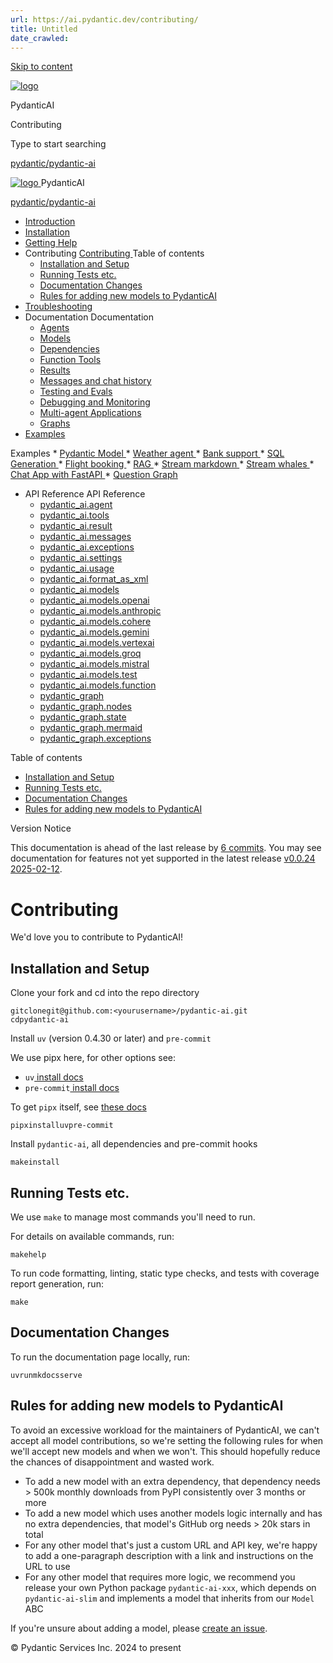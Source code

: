 ```yaml
---
url: https://ai.pydantic.dev/contributing/
title: Untitled
date_crawled: 
---
```


[ Skip to content ](#installation-and-setup)

[ ![logo](../img/logo-white.svg) ](.. "PydanticAI")

PydanticAI 

Contributing 

Type to start searching

[ pydantic/pydantic-ai  ](https://github.com/pydantic/pydantic-ai "Go to repository")

[ ![logo](../img/logo-white.svg) ](.. "PydanticAI") PydanticAI 

[ pydantic/pydantic-ai  ](https://github.com/pydantic/pydantic-ai "Go to repository")

  * [ Introduction  ](..)
  * [ Installation  ](../install/)
  * [ Getting Help  ](../help/)
  * Contributing  [ Contributing  ](./) Table of contents 
    * [ Installation and Setup  ](#installation-and-setup)
    * [ Running Tests etc.  ](#running-tests-etc)
    * [ Documentation Changes  ](#documentation-changes)
    * [ Rules for adding new models to PydanticAI  ](#new-model-rules)
  * [ Troubleshooting  ](../troubleshooting/)
  * Documentation  Documentation 
    * [ Agents  ](../agents/)
    * [ Models  ](../models/)
    * [ Dependencies  ](../dependencies/)
    * [ Function Tools  ](../tools/)
    * [ Results  ](../results/)
    * [ Messages and chat history  ](../message-history/)
    * [ Testing and Evals  ](../testing-evals/)
    * [ Debugging and Monitoring  ](../logfire/)
    * [ Multi-agent Applications  ](../multi-agent-applications/)
    * [ Graphs  ](../graph/)
  * [ Examples  ](../examples/)

Examples 
    * [ Pydantic Model  ](../examples/pydantic-model/)
    * [ Weather agent  ](../examples/weather-agent/)
    * [ Bank support  ](../examples/bank-support/)
    * [ SQL Generation  ](../examples/sql-gen/)
    * [ Flight booking  ](../examples/flight-booking/)
    * [ RAG  ](../examples/rag/)
    * [ Stream markdown  ](../examples/stream-markdown/)
    * [ Stream whales  ](../examples/stream-whales/)
    * [ Chat App with FastAPI  ](../examples/chat-app/)
    * [ Question Graph  ](../examples/question-graph/)
  * API Reference  API Reference 
    * [ pydantic_ai.agent  ](../api/agent/)
    * [ pydantic_ai.tools  ](../api/tools/)
    * [ pydantic_ai.result  ](../api/result/)
    * [ pydantic_ai.messages  ](../api/messages/)
    * [ pydantic_ai.exceptions  ](../api/exceptions/)
    * [ pydantic_ai.settings  ](../api/settings/)
    * [ pydantic_ai.usage  ](../api/usage/)
    * [ pydantic_ai.format_as_xml  ](../api/format_as_xml/)
    * [ pydantic_ai.models  ](../api/models/base/)
    * [ pydantic_ai.models.openai  ](../api/models/openai/)
    * [ pydantic_ai.models.anthropic  ](../api/models/anthropic/)
    * [ pydantic_ai.models.cohere  ](../api/models/cohere/)
    * [ pydantic_ai.models.gemini  ](../api/models/gemini/)
    * [ pydantic_ai.models.vertexai  ](../api/models/vertexai/)
    * [ pydantic_ai.models.groq  ](../api/models/groq/)
    * [ pydantic_ai.models.mistral  ](../api/models/mistral/)
    * [ pydantic_ai.models.test  ](../api/models/test/)
    * [ pydantic_ai.models.function  ](../api/models/function/)
    * [ pydantic_graph  ](../api/pydantic_graph/graph/)
    * [ pydantic_graph.nodes  ](../api/pydantic_graph/nodes/)
    * [ pydantic_graph.state  ](../api/pydantic_graph/state/)
    * [ pydantic_graph.mermaid  ](../api/pydantic_graph/mermaid/)
    * [ pydantic_graph.exceptions  ](../api/pydantic_graph/exceptions/)



Table of contents 

  * [ Installation and Setup  ](#installation-and-setup)
  * [ Running Tests etc.  ](#running-tests-etc)
  * [ Documentation Changes  ](#documentation-changes)
  * [ Rules for adding new models to PydanticAI  ](#new-model-rules)



Version Notice

This documentation is ahead of the last release by [6 commits](https://github.com/pydantic/pydantic-ai/compare/v0.0.24...main). You may see documentation for features not yet supported in the latest release [v0.0.24 2025-02-12](https://github.com/pydantic/pydantic-ai/releases/tag/v0.0.24). 

# Contributing

We'd love you to contribute to PydanticAI!

## Installation and Setup

Clone your fork and cd into the repo directory

```
gitclonegit@github.com:<yourusername>/pydantic-ai.git
cdpydantic-ai

```


Install `uv` (version 0.4.30 or later) and `pre-commit`

We use pipx here, for other options see:

  * `uv`[ install docs](https://docs.astral.sh/uv/getting-started/installation/)
  * `pre-commit`[ install docs](https://pre-commit.com/#install)



To get `pipx` itself, see [these docs](https://pypa.github.io/pipx/)

```
pipxinstalluvpre-commit

```


Install `pydantic-ai`, all dependencies and pre-commit hooks

```
makeinstall

```


## Running Tests etc.

We use `make` to manage most commands you'll need to run.

For details on available commands, run:

```
makehelp

```


To run code formatting, linting, static type checks, and tests with coverage report generation, run:

```
make

```


## Documentation Changes

To run the documentation page locally, run:

```
uvrunmkdocsserve

```


## Rules for adding new models to PydanticAI

To avoid an excessive workload for the maintainers of PydanticAI, we can't accept all model contributions, so we're setting the following rules for when we'll accept new models and when we won't. This should hopefully reduce the chances of disappointment and wasted work.

  * To add a new model with an extra dependency, that dependency needs > 500k monthly downloads from PyPI consistently over 3 months or more
  * To add a new model which uses another models logic internally and has no extra dependencies, that model's GitHub org needs > 20k stars in total
  * For any other model that's just a custom URL and API key, we're happy to add a one-paragraph description with a link and instructions on the URL to use
  * For any other model that requires more logic, we recommend you release your own Python package `pydantic-ai-xxx`, which depends on `pydantic-ai-slim`[](../install/#slim-install) and implements a model that inherits from our `Model`[](../api/models/base/#pydantic_ai.models.Model) ABC



If you're unsure about adding a model, please [create an issue](https://github.com/pydantic/pydantic-ai/issues).

© Pydantic Services Inc. 2024 to present 
